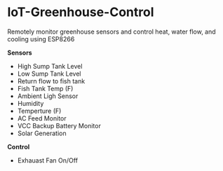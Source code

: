 # IoT-Greenhouse-Control
Remotely monitor greenhouse sensors and control heat, water flow, and cooling using ESP8266

**Sensors**

* High Sump Tank Level
* Low Sump Tank Level
* Return flow to fish tank
* Fish Tank Temp (F)
* Ambient Ligh Sensor
* Humidity
* Temperture (F)
* AC Feed Monitor
* VCC Backup Battery Monitor
* Solar Generation

**Control**

* Exhauast Fan On/Off

